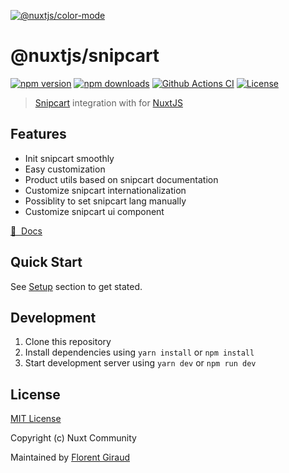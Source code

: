 [![@nuxtjs/color-mode](https://snipcart.nuxtjs.org/preview.png)](https://snipcart.nuxtjs.org)

# @nuxtjs/snipcart

[![npm version][npm-version-src]][npm-version-href]
[![npm downloads][npm-downloads-src]][npm-downloads-href]
[![Github Actions CI][github-actions-ci-src]][github-actions-ci-href]
[![License][license-src]][license-href]

> [Snipcart](https://docs.snipcart.com/v3/setup/installation) integration with for [NuxtJS](https://nuxtjs.org)

## Features

- Init snipcart smoothly
- Easy customization
- Product utils based on snipcart documentation
- Customize snipcart internationalization
- Possiblity to set snipcart lang manually
- Customize snipcart ui component

[📖 &nbsp;Docs](https://snipcart.nuxtjs.org)

## Quick Start

See [Setup](https://snipcart.nuxtjs.org/setup) section to get stated.

## Development 

1. Clone this repository
2. Install dependencies using `yarn install` or `npm install`
3. Start development server using `yarn dev` or `npm run dev`
  
## License

[MIT License](./LICENSE)

Copyright (c) Nuxt Community

Maintained by [Florent Giraud](https://github.com/f3ltron)

<!-- Badges -->
[npm-version-src]: https://img.shields.io/npm/v/@nuxtjs/snipcart/latest.svg
[npm-version-href]: https://npmjs.com/package/@nuxtjs/snipcart

[npm-downloads-src]: https://img.shields.io/npm/dt/@nuxtjs/snipcart.svg
[npm-downloads-href]: https://npmjs.com/package/@nuxtjs/snipcart

[github-actions-ci-src]: https://github.com/nuxt-community/snipcart-module/workflows/ci/badge.svg
[github-actions-ci-href]: https://github.com/nuxt-community/snipcart-module/actions?query=workflow%3Aci

[codecov-src]: https://img.shields.io/codecov/c/github/nuxt-community/snipcart-module.svg
[codecov-href]: https://codecov.io/gh/nuxt-community/snipcart-module

[license-src]: https://img.shields.io/npm/l/@nuxtjs/snipcart.svg
[license-href]: https://npmjs.com/package/@nuxtjs/snipcart
